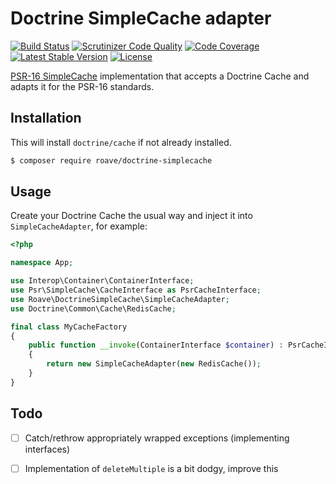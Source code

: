 # Doctrine SimpleCache adapter

[![Build Status](https://travis-ci.org/Roave/DoctrineSimpleCache.svg?branch=master)](https://travis-ci.org/Roave/DoctrineSimpleCache) [![Scrutinizer Code Quality](https://scrutinizer-ci.com/g/Roave/DoctrineSimpleCache/badges/quality-score.png?b=master)](https://scrutinizer-ci.com/g/Roave/DoctrineSimpleCache/?branch=master) [![Code Coverage](https://scrutinizer-ci.com/g/Roave/DoctrineSimpleCache/badges/coverage.png?b=master)](https://scrutinizer-ci.com/g/Roave/DoctrineSimpleCache/?branch=master) [![Latest Stable Version](https://poser.pugx.org/Roave/DoctrineSimpleCache/v/stable)](https://packagist.org/packages/Roave/DoctrineSimpleCache) [![License](https://poser.pugx.org/Roave/DoctrineSimpleCache/license)](https://packagist.org/packages/Roave/DoctrineSimpleCache)

[PSR-16 SimpleCache](https://github.com/php-fig/fig-standards/blob/master/accepted/PSR-16-simple-cache.md)
implementation that accepts a Doctrine Cache and adapts it for the PSR-16 standards.
 
## Installation

This will install `doctrine/cache` if not already installed.

```bash
$ composer require roave/doctrine-simplecache
```

## Usage

Create your Doctrine Cache the usual way and inject it into `SimpleCacheAdapter`, for example:

```php
<?php

namespace App;

use Interop\Container\ContainerInterface;
use Psr\SimpleCache\CacheInterface as PsrCacheInterface;
use Roave\DoctrineSimpleCache\SimpleCacheAdapter;
use Doctrine\Common\Cache\RedisCache;

final class MyCacheFactory
{
    public function __invoke(ContainerInterface $container) : PsrCacheInterface
    {
        return new SimpleCacheAdapter(new RedisCache());
    }
}
```

## Todo

 * [ ] Catch/rethrow appropriately wrapped exceptions (implementing interfaces)
 * [ ] Implementation of `deleteMultiple` is a bit dodgy, improve this

